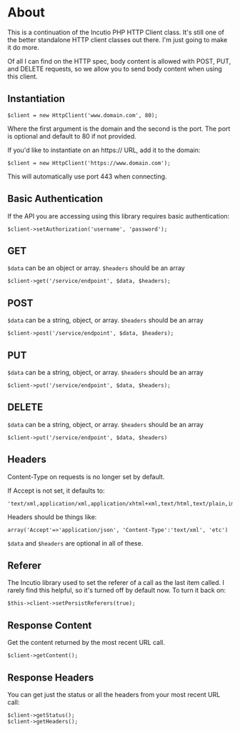 # About

This is a continuation of the Incutio PHP HTTP Client class. It's still one of the better standalone HTTP client classes out there. I'm just going to make it do more.

Of all I can find on the HTTP spec, body content is allowed with POST, PUT, and DELETE requests, so we allow you to send body content when using this client.

## Instantiation

	$client = new HttpClient('www.domain.com', 80);
	
Where the first argument is the domain and the second is the port. The port is optional and default to 80 if not provided.

If you'd like to instantiate on an https:// URL, add it to the domain:

	$client = new HttpClient('https://www.domain.com');

This will automatically use port 443 when connecting.

## Basic Authentication

If the API you are accessing using this library requires basic authentication:

	$client->setAuthorization('username', 'password');

## GET

`$data` can be an object or array.
`$headers` should be an array

	$client->get('/service/endpoint', $data, $headers);

## POST

`$data` can be a string, object, or array.
`$headers` should be an array

	$client->post('/service/endpoint', $data, $headers);

## PUT

`$data` can be a string, object, or array.
`$headers` should be an array

	$client->put('/service/endpoint', $data, $headers);

## DELETE

`$data` can be a string, object, or array.
`$headers` should be an array

	$client->put('/service/endpoint', $data, $headers)

## Headers

Content-Type on requests is no longer set by default.

If Accept is not set, it defaults to:

	'text/xml,application/xml,application/xhtml+xml,text/html,text/plain,image/png,image/jpeg,image/gif,*/*'

Headers should be things like:

	array('Accept'=>'application/json', 'Content-Type':'text/xml', 'etc')

`$data` and `$headers` are optional in all of these.

## Referer

The Incutio library used to set the referer of a call as the last item called. I rarely find this helpful, so it's turned off by default now. To turn it back on:

	$this->client->setPersistReferers(true);

## Response Content

Get the content returned by the most recent URL call.

	$client->getContent();

## Response Headers

You can get just the status or all the headers from your most recent URL call:

	$client->getStatus();
	$client->getHeaders();
